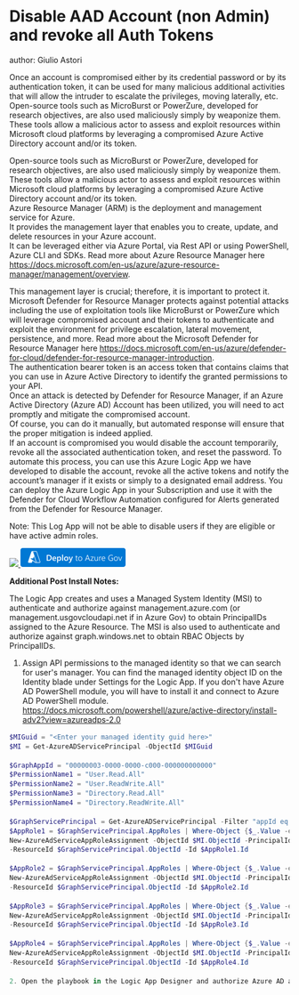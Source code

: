# Disable AAD Account (non Admin) and revoke all Auth Tokens
author: Giulio Astori

Once an account is compromised either by its credential password or by its authentication token, it can be used for many malicious additional activities that will allow the intruder to escalate the privileges, moving laterally, etc. <br>
Open-source tools such as MicroBurst or PowerZure, developed for research objectives, are also used maliciously simply by weaponize them. <br>
These tools allow a malicious actor to assess and exploit resources within Microsoft cloud platforms by leveraging a compromised Azure Active Directory account and/or its token. <br>

Open-source tools such as MicroBurst or PowerZure, developed for research objectives, are also used maliciously simply by weaponize them. <br>
These tools allow a malicious actor to assess and exploit resources within Microsoft cloud platforms by leveraging a compromised Azure Active Directory account and/or its token. <br>
Azure Resource Manager (ARM) is the deployment and management service for Azure. <br>
It provides the management layer that enables you to create, update, and delete resources in your Azure account. <br>
It can be leveraged either via Azure Portal, via Rest API or using PowerShell, Azure CLI and SDKs. Read more about Azure Resource Manager here https://docs.microsoft.com/en-us/azure/azure-resource-manager/management/overview.

This management layer is crucial; therefore, it is important to protect it. <br>
Microsoft Defender for Resource Manager protects against potential attacks including the use of exploitation tools like MicroBurst or PowerZure which will leverage compromised account and their tokens to authenticate and exploit the environment for privilege escalation, lateral movement, persistence, and more. Read more about the Microsoft Defender for Resource Manager here https://docs.microsoft.com/en-us/azure/defender-for-cloud/defender-for-resource-manager-introduction. <br>
The authentication bearer token is an access token that contains claims that you can use in Azure Active Directory to identify the granted permissions to your API. <br>
Once an attack is detected by Defender for Resource Manager, if an Azure Active Directory (Azure AD) Account has been utilized, you will need to act promptly and mitigate the compromised account. <br>
Of course, you can do it manually, but automated response will ensure that the proper mitigation is indeed applied. <br>
If an account is compromised you would disable the account temporarily, revoke all the associated authentication token, and reset the password. To automate this process, you can use this Azure Logic App we have developed to disable the account, revoke all the active tokens and notify the account’s manager if it exists or simply to a designated email address.
You can deploy the Azure Logic App in your Subscription and use it with the Defender for Cloud Workflow Automation configured for Alerts generated from the Defender for Resource Manager.


Note: This Log App will not be able to disable users if they are eligible or have active admin roles.<br>



<a href="https://portal.azure.com/#create/Microsoft.Template/uri/https%3A%2F%2Fraw.githubusercontent.com%2FAzure%2FAzure-Security-Center%2Fmaster%2FWorkflow%2520automation%2FDisable-AAD-Account-Revoke-Tokens%2Fazuredeploy.json" target="_blank">
    <img src="https://aka.ms/deploytoazurebutton"/>
</a>
<a href="https://portal.azure.us/#create/Microsoft.Template/uri/https%3A%2F%2Fraw.githubusercontent.com%2FAzure%2FAzure-Security-Center%2Fmaster%2FWorkflow%2520automation%2FDisable-AAD-Account-Revoke-Tokens%2Fazuredeploy.gov.json" target="_blank">
<img src="https://raw.githubusercontent.com/Azure/azure-quickstart-templates/master/1-CONTRIBUTION-GUIDE/images/deploytoazuregov.png"/>
</a>

**Additional Post Install Notes:**

The Logic App creates and uses a Managed System Identity (MSI) to authenticate and authorize against management.azure.com (or management.usgovcloudapi.net if in Azure Gov) to obtain PrincipalIDs assigned to the Azure Resource. The MSI is also used to authenticate and authorize against graph.windows.net to obtain RBAC Objects by PrincipalIDs. 

1. Assign API permissions to the managed identity so that we can search for user's manager. You can find the managed identity object ID on the Identity blade under Settings for the Logic App. If you don't have Azure AD PowerShell module, you will have to install it and connect to Azure AD PowerShell module. https://docs.microsoft.com/powershell/azure/active-directory/install-adv2?view=azureadps-2.0
```powershell
$MIGuid = "<Enter your managed identity guid here>"
$MI = Get-AzureADServicePrincipal -ObjectId $MIGuid

$GraphAppId = "00000003-0000-0000-c000-000000000000"
$PermissionName1 = "User.Read.All"
$PermissionName2 = "User.ReadWrite.All"
$PermissionName3 = "Directory.Read.All"
$PermissionName4 = "Directory.ReadWrite.All"

$GraphServicePrincipal = Get-AzureADServicePrincipal -Filter "appId eq '$GraphAppId'"
$AppRole1 = $GraphServicePrincipal.AppRoles | Where-Object {$_.Value -eq $PermissionName1 -and $_.AllowedMemberTypes -contains "Application"}
New-AzureAdServiceAppRoleAssignment -ObjectId $MI.ObjectId -PrincipalId $MI.ObjectId `
-ResourceId $GraphServicePrincipal.ObjectId -Id $AppRole1.Id

$AppRole2 = $GraphServicePrincipal.AppRoles | Where-Object {$_.Value -eq $PermissionName2 -and $_.AllowedMemberTypes -contains "Application"}
New-AzureAdServiceAppRoleAssignment -ObjectId $MI.ObjectId -PrincipalId $MI.ObjectId `
-ResourceId $GraphServicePrincipal.ObjectId -Id $AppRole2.Id

$AppRole3 = $GraphServicePrincipal.AppRoles | Where-Object {$_.Value -eq $PermissionName3 -and $_.AllowedMemberTypes -contains "Application"}
New-AzureAdServiceAppRoleAssignment -ObjectId $MI.ObjectId -PrincipalId $MI.ObjectId `
-ResourceId $GraphServicePrincipal.ObjectId -Id $AppRole3.Id

$AppRole4 = $GraphServicePrincipal.AppRoles | Where-Object {$_.Value -eq $PermissionName4 -and $_.AllowedMemberTypes -contains "Application"}
New-AzureAdServiceAppRoleAssignment -ObjectId $MI.ObjectId -PrincipalId $MI.ObjectId `
-ResourceId $GraphServicePrincipal.ObjectId -Id $AppRole4.Id

2. Open the playbook in the Logic App Designer and authorize Azure AD and Office 365 Outlook Logic App connections<br><br>
